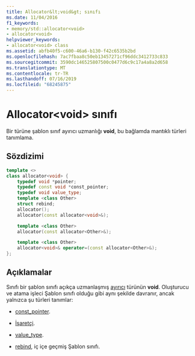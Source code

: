 ```yaml
---
title: Allocator&lt;void&gt; sınıfı
ms.date: 11/04/2016
f1_keywords:
- memory/std::allocator<void>
- allocator<void>
helpviewer_keywords:
- allocator<void> class
ms.assetid: abfb40f5-c600-46a6-b130-f42c6535b2bd
ms.openlocfilehash: 7ac7fbaa8c50eb13457271cf96ddc3412733c833
ms.sourcegitcommit: 3590dc146525807500c0477d6c9c17a4a8a2d658
ms.translationtype: MT
ms.contentlocale: tr-TR
ms.lasthandoff: 07/16/2019
ms.locfileid: "68245875"
---
```

# <a name="allocatorltvoidgt-class"></a>Allocator&lt;void&gt; sınıfı

Bir türüne şablon sınıf ayırıcı uzmanlığı **void**, bu bağlamda mantıklı türleri tanımlama.

## <a name="syntax"></a>Sözdizimi

```cpp
template <>
class allocator<void> {
    typedef void *pointer;
    typedef const void *const_pointer;
    typedef void value_type;
    template <class Other>
    struct rebind;
    allocator();
    allocator(const allocator<void>&);

    template <class Other>
    allocator(const allocator<Other>&);

    template <class Other>
    allocator<void>& operator=(const allocator<Other>&);
};
```

## <a name="remarks"></a>Açıklamalar

Sınıfı bir şablon sınıfı açıkça uzmanlaşmış [ayırıcı](../standard-library/allocator-class.md) türünün **void**. Oluşturucu ve atama işleci Şablon sınıfı olduğu gibi aynı şekilde davranır, ancak yalnızca şu türleri tanımlar:

- [const_pointer](../standard-library/allocator-class.md#const_pointer).

- [İşaretçi](../standard-library/allocator-class.md#pointer).

- [value_type](../standard-library/allocator-class.md#value_type).

- [rebind](../standard-library/allocator-class.md#rebind), iç içe geçmiş Şablon sınıfı.
